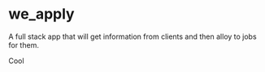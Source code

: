 # we_apply

A full stack app that will get information from clients and then alloy to jobs for them.

Cool

